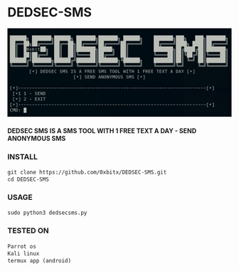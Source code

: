 # DEDSEC-SMS

<p align="center">
  <img src="https://github.com/0xbitx/DEDSEC-SMS/blob/master/dedsecsms.png" />
</p>

#### DEDSEC SMS IS A SMS TOOL WITH 1 FREE TEXT A DAY - SEND ANONYMOUS SMS

### INSTALL
```
git clone https://github.com/0xbitx/DEDSEC-SMS.git
cd DEDSEC-SMS
```
### USAGE
```
sudo python3 dedsecsms.py
```
### TESTED ON
```
Parrot os
Kali linux
termux app (android)
```
